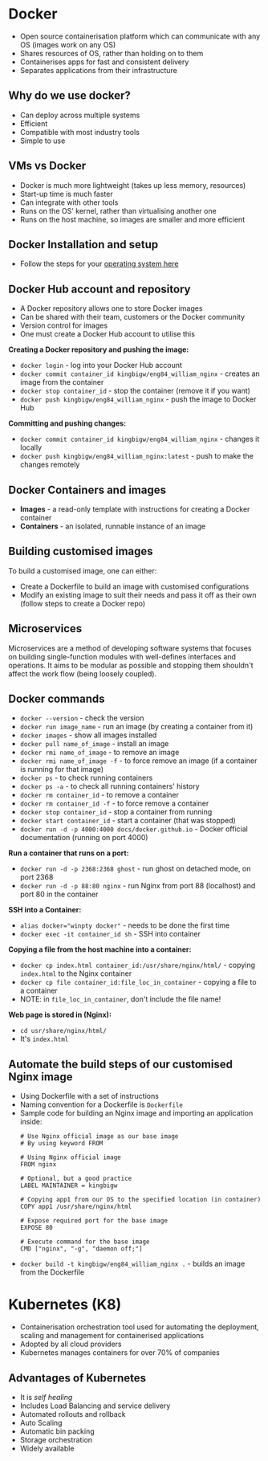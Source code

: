 # Docker
* Open source containerisation platform which can communicate with any OS (images work on any OS)
* Shares resources of OS, rather than holding on to them
* Containerises apps for fast and consistent delivery
* Separates applications from their infrastructure

## Why do we use docker?
* Can deploy across multiple systems
* Efficient
* Compatible with most industry tools
* Simple to use

## VMs vs Docker
* Docker is much more lightweight (takes up less memory, resources)
* Start-up time is much faster
* Can integrate with other tools
* Runs on the OS' kernel, rather than virtualising another one
* Runs on the host machine, so images are smaller and more efficient 

## Docker Installation and setup
* Follow the steps for your [operating system here](https://docs.docker.com/desktop/)

## Docker Hub account and repository
* A Docker repository allows one to store Docker images
* Can be shared with their team, customers or the Docker community
* Version control for images
* One must create a Docker Hub account to utilise this

**Creating a Docker repository and pushing the image:**
* `docker login` - log into your Docker Hub account
* `docker commit container_id kingbigw/eng84_william_nginx` - creates an image from the container
* `docker stop container_id` - stop the container (remove it if you want)
* `docker push kingbigw/eng84_william_nginx` - push the image to Docker Hub

**Committing and pushing changes:**
* `docker commit container_id kingbigw/eng84_william_nginx` - changes it locally
* `docker push kingbigw/eng84_william_nginx:latest` - push to make the changes remotely

## Docker Containers and images
* **Images** - a read-only template with instructions for creating a Docker container
* **Containers** - an isolated, runnable instance of an image

## Building customised images
To build a customised image, one can either:
* Create a Dockerfile to build an image with customised configurations
* Modify an existing image to suit their needs and pass it off as their own (follow steps to create a Docker repo)

## Microservices
Microservices are a method of developing software systems that focuses on building single-function modules with well-defines interfaces and operations. It aims to be modular as possible and stopping them shouldn't affect the work flow (being loosely coupled).

## Docker commands
* `docker --version` - check the version
* `docker run image_name` - run an image (by creating a container from it)
* `docker images` - show all images installed
* `docker pull name_of_image` - install an image
* `docker rmi name_of_image` - to remove an image
* `docker rmi name_of_image -f` - to force remove an image (if a container is running for that image)
* `docker ps` - to check running containers 
* `docker ps -a` - to check all running containers' history
* `docker rm container_id` - to remove a container
* `docker rm container_id -f` - to force remove a container
* `docker stop container_id` - stop a container from running
* `docker start container_id` - start a container (that was stopped)
* `docker run -d -p 4000:4000 docs/docker.github.io` - Docker official documentation (running on port 4000)

**Run a container that runs on a port:**
* `docker run -d -p 2368:2368 ghost` - run ghost on detached mode, on port 2368
* `docker run -d -p 88:80 nginx` - run Nginx from port 88 (localhost) and port 80 in the container

**SSH into a Container:**
* `alias docker="winpty docker"` - needs to be done the first time
* `docker exec -it container_id sh` - SSH into container

**Copying a file from the host machine into a container:**
* `docker cp index.html container_id:/usr/share/nginx/html/` - copying `index.html` to the Nginx container
* `docker cp file container_id:file_loc_in_container` - copying a file to a container
* NOTE: in `file_loc_in_container`, don't include the file name!

**Web page is stored in (Nginx):**
* `cd usr/share/nginx/html/`
* It's `index.html`

## Automate the build steps of our customised Nginx image
* Using Dockerfile with a set of instructions
* Naming convention for a Dockerfile is `Dockerfile`
* Sample code for building an Nginx image and importing an application inside: 
  ```
  # Use Nginx official image as our base image
  # By using keyword FROM

  # Using Nginx official image
  FROM nginx

  # Optional, but a good practice
  LABEL MAINTAINER = kingbigw

  # Copying app1 from our OS to the specified location (in container) 
  COPY app1 /usr/share/nginx/html

  # Expose required port for the base image
  EXPOSE 80

  # Execute command for the base image
  CMD ["nginx", "-g", "daemon off;"]
  ```
* `docker build -t kingbigw/eng84_william_nginx .` - builds an image from the Dockerfile

# Kubernetes (K8)
* Containerisation orchestration tool used for automating the deployment, scaling and management for containerised applications
* Adopted by all cloud providers 
* Kubernetes manages containers for over 70% of companies

## Advantages of Kubernetes 
* It is *self healing*
* Includes Load Balancing and service delivery 
* Automated rollouts and rollback
* Auto Scaling 
* Automatic bin packing
* Storage orchestration
* Widely available